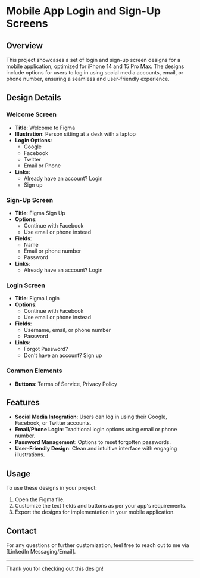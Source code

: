 # Mobile App Login and Sign-Up Screens

## Overview

This project showcases a set of login and sign-up screen designs for a mobile application, optimized for iPhone 14 and 15 Pro Max. The designs include options for users to log in using social media accounts, email, or phone number, ensuring a seamless and user-friendly experience.

## Design Details

### Welcome Screen
- **Title**: Welcome to Figma
- **Illustration**: Person sitting at a desk with a laptop
- **Login Options**: 
  - Google
  - Facebook
  - Twitter
  - Email or Phone
- **Links**:
  - Already have an account? Login
  - Sign up

### Sign-Up Screen
- **Title**: Figma Sign Up
- **Options**: 
  - Continue with Facebook
  - Use email or phone instead
- **Fields**:
  - Name
  - Email or phone number
  - Password
- **Links**:
  - Already have an account? Login

### Login Screen
- **Title**: Figma Login
- **Options**: 
  - Continue with Facebook
  - Use email or phone instead
- **Fields**:
  - Username, email, or phone number
  - Password
- **Links**:
  - Forgot Password?
  - Don't have an account? Sign up

### Common Elements
- **Buttons**: Terms of Service, Privacy Policy

## Features

- **Social Media Integration**: Users can log in using their Google, Facebook, or Twitter accounts.
- **Email/Phone Login**: Traditional login options using email or phone number.
- **Password Management**: Options to reset forgotten passwords.
- **User-Friendly Design**: Clean and intuitive interface with engaging illustrations.

## Usage

To use these designs in your project:
1. Open the Figma file.
2. Customize the text fields and buttons as per your app's requirements.
3. Export the designs for implementation in your mobile application.

## Contact

For any questions or further customization, feel free to reach out to me via [LinkedIn Messaging/Email].

---

Thank you for checking out this design!
